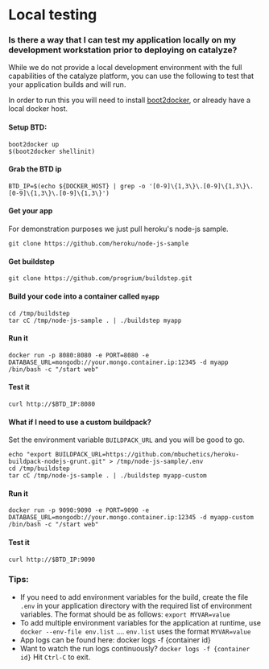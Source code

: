 # Local testing

### Is there a way that I can test my application locally on my development workstation prior to deploying on catalyze?

While we do not provide a local development environment with the full capabilities of the catalyze platform, you can use the following to test that your application builds and will run. 

In order to run this you will need to install [boot2docker](http://boot2docker.io/), or already have a local docker host. 

 
#### Setup BTD:

```
boot2docker up
$(boot2docker shellinit)
```
 
#### Grab the BTD ip
```
BTD_IP=$(echo ${DOCKER_HOST} | grep -o '[0-9]\{1,3\}\.[0-9]\{1,3\}\.[0-9]\{1,3\}\.[0-9]\{1,3\}')
```
#### Get your app

For demonstration purposes we just pull heroku's node-js sample.

```
git clone https://github.com/heroku/node-js-sample 
``` 

#### Get buildstep

```
git clone https://github.com/progrium/buildstep.git
```
 
#### Build your code into a container called `myapp`

```
cd /tmp/buildstep
tar cC /tmp/node-js-sample . | ./buildstep myapp
```
 
#### Run it

```
docker run -p 8080:8080 -e PORT=8080 -e DATABASE_URL=mongodb://your.mongo.container.ip:12345 -d myapp /bin/bash -c "/start web"
```
 
#### Test it

```
curl http://$BTD_IP:8080
```
 
#### What if I need to use a custom buildpack?

Set the environment variable `BUILDPACK_URL` and you will be good to go. 

```
echo "export BUILDPACK_URL=https://github.com/mbuchetics/heroku-buildpack-nodejs-grunt.git" > /tmp/node-js-sample/.env
cd /tmp/buildstep
tar cC /tmp/node-js-sample . | ./buildstep myapp-custom
```
 
#### Run it
```
docker run -p 9090:9090 -e PORT=9090 -e DATABASE_URL=mongodb://your.mongo.container.ip:12345 -d myapp-custom /bin/bash -c "/start web"
```
 
#### Test it
```
curl http://$BTD_IP:9090
```


### Tips:

- If you need to add environment variables for the build, create the file `.env` in your application directory with the required list of environment variables. The format should be as follows: `export MYVAR=value`
- To add multiple environment variables for the application at runtime, use `docker --env-file env.list` .... `env.list` uses the format `MYVAR=value`
- App logs can be found here: docker logs -f {container id}
- Want to watch the run logs continuously? `docker logs -f {container id}` Hit `Ctrl-C` to exit.